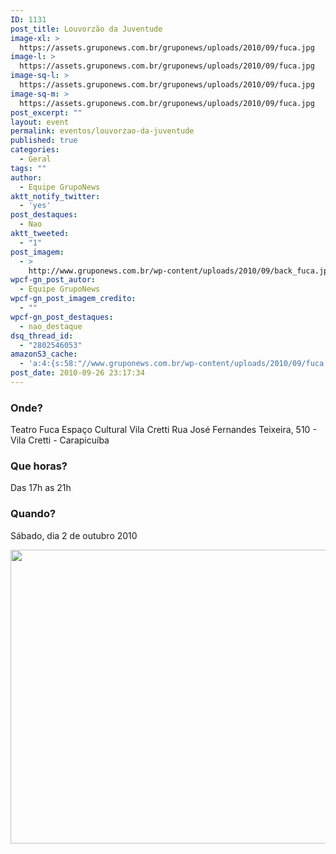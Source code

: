 ```yaml
---
ID: 1131
post_title: Louvorzão da Juventude
image-xl: >
  https://assets.gruponews.com.br/gruponews/uploads/2010/09/fuca.jpg
image-l: >
  https://assets.gruponews.com.br/gruponews/uploads/2010/09/fuca.jpg
image-sq-l: >
  https://assets.gruponews.com.br/gruponews/uploads/2010/09/fuca.jpg
image-sq-m: >
  https://assets.gruponews.com.br/gruponews/uploads/2010/09/fuca.jpg
post_excerpt: ""
layout: event
permalink: eventos/louvorzao-da-juventude
published: true
categories:
  - Geral
tags: ""
author:
  - Equipe GrupoNews
aktt_notify_twitter:
  - 'yes'
post_destaques:
  - Nao
aktt_tweeted:
  - "1"
post_imagem:
  - >
    http://www.gruponews.com.br/wp-content/uploads/2010/09/back_fuca.jpg
wpcf-gn_post_autor:
  - Equipe GrupoNews
wpcf-gn_post_imagem_credito:
  - ""
wpcf-gn_post_destaques:
  - nao_destaque
dsq_thread_id:
  - "2802546053"
amazonS3_cache:
  - 'a:4:{s:58:"//www.gruponews.com.br/wp-content/uploads/2010/09/fuca.jpg";i:1133;s:66:"//www.gruponews.com.br/wp-content/uploads/2010/09/fuca-300x225.jpg";i:1133;s:60:"//assets.gruponews.com.br/gruponews/uploads/2010/09/fuca.jpg";i:1133;s:77:"//s3.amazonaws.com/assets.gruponews.com.br/gruponews/uploads/2010/09/fuca.jpg";i:1133;}'
post_date: 2010-09-26 23:17:34
---
```

<h3>Onde?</h3>
Teatro Fuca
Espaço Cultural Vila Cretti
Rua José Fernandes Teixeira, 510 - Vila Cretti - Carapicuíba
<h3>Que horas?</h3>
Das 17h as 21h
<h3>Quando?</h3>
Sábado, dia 2 de outubro 2010

<a href="http://www.gruponews.com.br/2010/09/louvorzao-da-juventude.html/fuca" rel="attachment wp-att-1133"><img class="alignnone size-full wp-image-1133" title="fuca" alt="" src="http://www.gruponews.com.br/wp-content/uploads/2010/09/fuca.jpg" width="625" height="470" /></a>